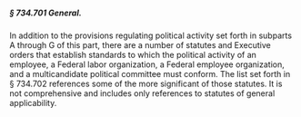 ##### § 734.701 General. #####

In addition to the provisions regulating political activity set forth in subparts A through G of this part, there are a number of statutes and Executive orders that establish standards to which the political activity of an employee, a Federal labor organization, a Federal employee organization, and a multicandidate political committee must conform. The list set forth in § 734.702 references some of the more significant of those statutes. It is not comprehensive and includes only references to statutes of general applicability.